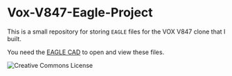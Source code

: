 # Vox-V847-Eagle-Project

This is a small repository for storing `EAGLE` files for the VOX V847 clone 
that I built.

You need the [EAGLE CAD](https://www.autodesk.com/products/eagle/overview) to 
open and view these files.

![Creative Commons License](https://i.creativecommons.org/l/by-nc-sa/4.0/88x31.png)

